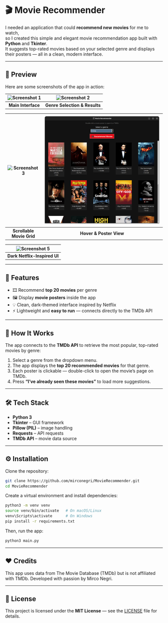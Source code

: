 # 🎬 Movie Recommender

I needed an application that could **recommend new movies** for me to watch,  
so I created this simple and elegant movie recommendation app built with **Python** and **Tkinter**.  
It suggests top-rated movies based on your selected genre and displays their posters — all in a clean, modern interface.

---

## 📸 Preview

Here are some screenshots of the app in action:

| ![Screenshot 1](https://raw.githubusercontent.com/mirconegri/MovieRecommender/images/screenshot0.png) | ![Screenshot 2](https://raw.githubusercontent.com/mirconegri/MovieRecommender/main/screenshot2.png) |
|:--:|:--:|
| **Main Interface** | **Genre Selection & Results** |

| ![Screenshot 3](https://raw.githubusercontent.com/mirconegri/MovieRecommender/main/screenshot3.png) | ![Screenshot 4](https://raw.githubusercontent.com/mirconegri/MovieRecommender/main/main/screenshot4.png) |
|:--:|:--:|
| **Scrollable Movie Grid** | **Hover & Poster View** |

| ![Screenshot 5](https://raw.githubusercontent.com/mirconegri/MovieRecommender/main/screenshot5.png) |
|:--:|
| **Dark Netflix-Inspired UI** |

---

## 🚀 Features

- 🎞️ Recommend **top 20 movies** per genre  
- 🖼️ Display **movie posters** inside the app  
- 💡 Clean, dark-themed interface inspired by Netflix  
- ⚡ Lightweight and **easy to run** — connects directly to the TMDb API  

---

## 🧠 How It Works

The app connects to the **TMDb API** to retrieve the most popular, top-rated movies by genre:

1. Select a genre from the dropdown menu.  
2. The app displays the **top 20 recommended movies** for that genre.  
3. Each poster is clickable — double-click to open the movie’s page on TMDb.  
4. Press **“I’ve already seen these movies”** to load more suggestions.

---

## 🛠️ Tech Stack

- **Python 3**
- **Tkinter** – GUI framework  
- **Pillow (PIL)** – image handling  
- **Requests** – API requests  
- **TMDb API** – movie data source  

---

## ⚙️ Installation

Clone the repository:

```bash
git clone https://github.com/mirconegri/MovieRecommender.git
cd MovieRecommender
```

Create a virtual environment and install dependencies:
```bash
python3 -m venv venv
source venv/bin/activate   # On macOS/Linux
venv\Scripts\activate      # On Windows
pip install -r requirements.txt
```
Then, run the app:
```bash
python3 main.py
```

---

## ❤️ Credits

This app uses data from The Movie Database (TMDb)
 but is not affiliated with TMDb.
Developed with passion by Mirco Negri.

---

## 📜 License

This project is licensed under the **MIT License** — see the [LICENSE](LICENSE) file for details.

